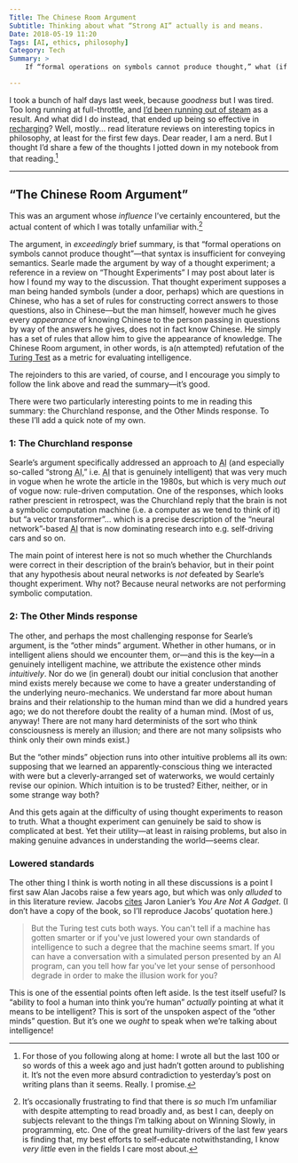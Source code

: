 ```yaml
---
Title: The Chinese Room Argument
Subtitle: Thinking about what “Strong AI” actually is and means.
Date: 2018-05-19 11:20
Tags: [AI, ethics, philosophy]
Category: Tech
Summary: >
    If “formal operations on symbols cannot produce thought,” what (if anything) does that say about today’s “strong AI” projects and the Turing test itself?

---
```


I took a bunch of half days last week, because *goodness* but I was tired. Too long running at full-throttle, and [I’d been running out of steam](http://v4.chriskrycho.com/2018/on-steam-specifically-running-out-of-it.html "On Steam (Specifically, Running Out Of It)") as a result. And what did I do instead, that ended up being so effective in [recharging](https://v4.chriskrycho.com/2018/vacation-as-recharging.html "Vacation as Recharging")? Well, mostly... read literature reviews on interesting topics in philosophy, at least for the first few days. Dear reader, I am a nerd. But I thought I’d share a few of the thoughts I jotted down in my notebook from that reading.[^1]

----

## “The Chinese Room Argument”

This was an argument whose *influence* I’ve certainly encountered, but the actual content of which I was totally unfamiliar with.[^2]

The argument, in *exceedingly* brief summary, is that “formal operations on symbols cannot produce thought”—that syntax is insufficient for conveying semantics. Searle made the argument by way of a thought experiment; a reference in a review on  “Thought Experiments” I may post about later is how I found my way to the discussion. That thought experiment supposes a man being handed symbols (under a door, perhaps) which are questions in Chinese, who has a set of rules for constructing correct answers to those questions, also in Chinese—but the man himself, however much he gives every *appearance* of knowing Chinese to the person passing in questions by way of the answers he gives, does not in fact know Chinese. He simply has a set of rules that allow him to give the appearance of knowledge. The Chinese Room argument, in other words, is a(n attempted) refutation of the [Turing Test](https://en.m.wikipedia.org/wiki/Turing_test) as a metric for evaluating intelligence.

The rejoinders to this are varied, of course, and I encourage you simply to follow the link above and read the summary—it’s good.

There were two particularly interesting points to me in reading this summary: the Churchland response, and the Other Minds response. To these I’ll add a quick note of my own.

### 1: The Churchland response

Searle’s argument specifically addressed an approach to <abbr title="artificial intelligence">AI</abbr> (and especially so-called “strong <abbr title="artificial intelligence">AI</abbr>,” i.e. <abbr title="artificial intelligence">AI</abbr> that is genuinely intelligent) that was very much in vogue when he wrote the article in the 1980s, but which is very much *out* of vogue now: rule-driven computation. One of the responses, which looks rather prescient in retrospect, was the Churchland reply that the brain is not a symbolic computation machine (i.e. a computer as we tend to think of it) but “a vector transformer”… which is a precise description of the “neural network”-based <abbr title="artificial intelligence">AI</abbr> that is now dominating research into e.g. self-driving cars and so on.

The main point of interest here is not so much whether the Churchlands were correct in their description of the brain’s behavior, but in their point that any hypothesis about neural networks is *not* defeated by Searle’s thought experiment. Why not? Because neural networks are not performing symbolic computation.

### 2: The Other Minds response

The other, and perhaps the most challenging response for Searle’s argument, is the “other minds” argument. Whether in other humans, or in intelligent aliens should we encounter them, or—and this is the key—in a genuinely intelligent machine, we attribute the existence other minds *intuitively*. Nor do we (in general) doubt our initial conclusion that another mind exists merely because we come to have a greater understanding of the underlying neuro-mechanics. We understand far more about human brains and their relationship to the human mind than we did a hundred years ago; we do not therefore doubt the reality of a human mind. (Most of us, anyway! There are not many hard determinists of the sort who think consciousness is merely an illusion; and there are not many solipsists who think only their own minds exist.)

But the “other minds” objection runs into other intuitive problems all its own: supposing that we learned an apparently-conscious thing we interacted with were but a cleverly-arranged set of waterworks, we would certainly revise our opinion. Which intuition is to be trusted? Either, neither, or in some strange way both?

And this gets again at the difficulty of using thought experiments to reason to truth. What a thought experiment can genuinely be said to show is complicated at best. Yet their utility—at least in raising problems, but also in making genuine advances in understanding the world—seems clear.

### Lowered standards

The other thing I think is worth noting in all these discussions is a point I first saw Alan Jacobs raise a few years ago, but which was only *alluded* to in this literature review. Jacobs [cites](http://text-patterns.thenewatlantis.com/2010/08/advice-from-jaron-lanier.html) Jaron Lanier’s <cite>You Are Not A Gadget</cite>. (I don’t have a copy of the book, so I’ll reproduce Jacobs’ quotation here.)

> But the Turing test cuts both ways. You can't tell if a machine has gotten smarter or if you've just lowered your own standards of intelligence to such a degree that the machine seems smart. If you can have a conversation with a simulated person presented by an AI program, can you tell how far you've let your sense of personhood degrade in order to make the illusion work for you?

This is one of the essential points often left aside. Is the test itself useful? Is “ability to fool a human into think you’re human” *actually* pointing at what it means to be intelligent? This is sort of the unspoken aspect of the “other minds” question. But it’s one we *ought* to speak when we’re talking about intelligence!

[^1]:	For those of you following along at home: I wrote all but the last 100 or so words of this a week ago and just hadn’t gotten around to publishing it. It’s not the even more absurd contradiction to yesterday’s post on writing plans than it seems. Really. I promise.

[^2]:	It’s occasionally frustrating to find that there is *so* much I’m unfamiliar with despite attempting to read broadly and, as best I can, deeply on subjects relevant to the things I’m talking about on Winning Slowly, in programming, etc. One of the great humility-drivers of the last few years is finding that, my best efforts to self-educate notwithstanding, I know *very little* even in the fields I care most about.
